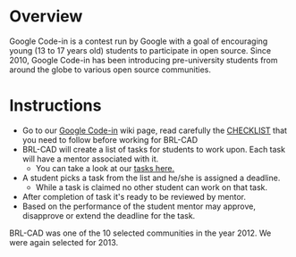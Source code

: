 # Overview

Google Code-in is a contest run by Google with a goal of encouraging
young (13 to 17 years old) students to participate in open source. Since
2010, Google Code-in has been introducing pre-university students from
around the globe to various open source communities.

# Instructions

-   Go to our [Google Code-in](Deuces "wikilink") wiki page, read
    carefully the [CHECKLIST](Google_Code_In/Checklist "wikilink") that
    you need to follow before working for BRL-CAD
-   BRL-CAD will create a list of tasks for students to work upon. Each
    task will have a mentor associated with it.
    -   You can take a look at our [tasks here.](Deuces "wikilink")
-   A student picks a task from the list and he/she is assigned a
    deadline.
    -   While a task is claimed no other student can work on that task.
-   After completion of task it's ready to be reviewed by mentor.
-   Based on the performance of the student mentor may approve,
    disapprove or extend the deadline for the task.

BRL-CAD was one of the 10 selected communities in the year 2012. We were
again selected for 2013.